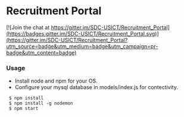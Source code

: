 # Recruitment Portal

[![Join the chat at https://gitter.im/SDC-USICT/Recruitment_Portal](https://badges.gitter.im/SDC-USICT/Recruitment_Portal.svg)](https://gitter.im/SDC-USICT/Recruitment_Portal?utm_source=badge&utm_medium=badge&utm_campaign=pr-badge&utm_content=badge)

### Usage

- Install node and npm for your OS.
- Configure your mysql database in models/index.js for contectivity.

```
 $ npm install
 $ npm install -g nodemon
 $ npm start
```
